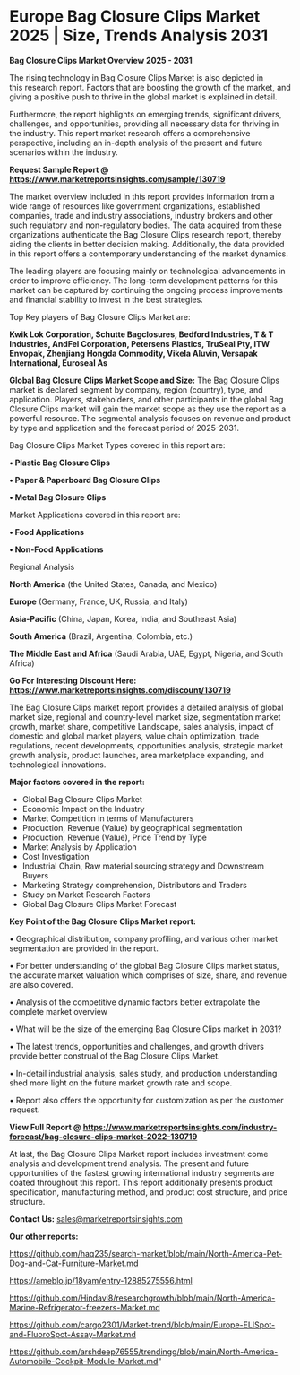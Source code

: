  # Europe Bag Closure Clips Market 2025 | Size, Trends Analysis 2031

<Strong> Bag Closure Clips Market Overview 2025 - 2031</strong>

The rising technology in Bag Closure Clips Market is also depicted in this research report. Factors that are boosting the growth of the market, and giving a positive push to thrive in the global market is explained in detail.

Furthermore, the report highlights on emerging trends, significant drivers, challenges, and opportunities, providing all necessary data for thriving in the industry. This report market research offers a comprehensive perspective, including an in-depth analysis of the present and future scenarios within the industry.

<strong>Request Sample Report @ <a href=https://www.marketreportsinsights.com/sample/130719>https://www.marketreportsinsights.com/sample/130719</a></strong>

The market overview included in this report provides information from a wide range of resources like government organizations, established companies, trade and industry associations, industry brokers and other such regulatory and non-regulatory bodies. The data acquired from these organizations authenticate the Bag Closure Clips research report, thereby aiding the clients in better decision making. Additionally, the data provided in this report offers a contemporary understanding of the market dynamics.

The leading players are focusing mainly on technological advancements in order to improve efficiency. The long-term development patterns for this market can be captured by continuing the ongoing process improvements and financial stability to invest in the best strategies.

Top Key players of Bag Closure Clips Market are:

<strong>Kwik Lok Corporation, Schutte Bagclosures, Bedford Industries, T & T Industries, AndFel Corporation, Petersens Plastics, TruSeal Pty, ITW Envopak, Zhenjiang Hongda Commodity, Vikela Aluvin, Versapak International, Euroseal As</strong>

<strong><b>Global Bag Closure Clips Market Scope and Size:</b></strong>
The Bag Closure Clips market is declared segment by company, region (country), type, and application. Players, stakeholders, and other participants in the global Bag Closure Clips market will gain the market scope as they use the report as a powerful resource. The segmental analysis focuses on revenue and product by type and application and the forecast period of 2025-2031.

Bag Closure Clips Market Types covered in this report are:

<strong>• Plastic Bag Closure Clips

• Paper & Paperboard Bag Closure Clips

• Metal Bag Closure Clips</strong>

Market Applications covered in this report are:

<strong>• Food Applications

• Non-Food Applications</strong> 

Regional Analysis

<strong>North America</strong> (the United States, Canada, and Mexico)

<strong>Europe</strong> (Germany, France, UK, Russia, and Italy)

<strong>Asia-Pacific</strong> (China, Japan, Korea, India, and Southeast Asia)

<strong>South America</strong> (Brazil, Argentina, Colombia, etc.)

<strong>The Middle East and Africa</strong> (Saudi Arabia, UAE, Egypt, Nigeria, and South Africa)

<strong>Go For Interesting Discount Here: <a href=https://www.marketreportsinsights.com/discount/130719>https://www.marketreportsinsights.com/discount/130719</a></strong>

The Bag Closure Clips market report provides a detailed analysis of global market size, regional and country-level market size, segmentation market growth, market share, competitive Landscape, sales analysis, impact of domestic and global market players, value chain optimization, trade regulations, recent developments, opportunities analysis, strategic market growth analysis, product launches, area marketplace expanding, and technological innovations.

<strong><b>Major factors covered in the report:</b></strong>
<ul>
  <li>Global Bag Closure Clips Market </li>
  <li>Economic Impact on the Industry</li>
  <li>Market Competition in terms of Manufacturers</li>
  <li>Production, Revenue (Value) by geographical segmentation</li>
  <li>Production, Revenue (Value), Price Trend by Type</li>
  <li>Market Analysis by Application</li>
  <li>Cost Investigation</li>
  <li>Industrial Chain, Raw material sourcing strategy and Downstream Buyers</li>
  <li>Marketing Strategy comprehension, Distributors and Traders</li>
  <li>Study on Market Research Factors</li>
  <li>Global Bag Closure Clips Market Forecast</li>
</ul>

<strong><b>Key Point of the Bag Closure Clips Market report:</b></strong>

• Geographical distribution, company profiling, and various other market segmentation are provided in the report.

• For better understanding of the global Bag Closure Clips market status, the accurate market valuation which comprises of size, share, and revenue are also covered.

• Analysis of the competitive dynamic factors better extrapolate the complete market overview

• What will be the size of the emerging Bag Closure Clips market in 2031?

• The latest trends, opportunities and challenges, and growth drivers provide better construal of the Bag Closure Clips Market.

• In-detail industrial analysis, sales study, and production understanding shed more light on the future market growth rate and scope.

• Report also offers the opportunity for customization as per the customer request.

<strong><b>View Full Report @ <a href=https://www.marketreportsinsights.com/industry-forecast/bag-closure-clips-market-2022-130719>https://www.marketreportsinsights.com/industry-forecast/bag-closure-clips-market-2022-130719</a></b></strong>


At last, the Bag Closure Clips Market report includes investment come analysis and development trend analysis. The present and future opportunities of the fastest growing international industry segments are coated throughout this report. This report additionally presents product specification, manufacturing method, and product cost structure, and price structure.

<strong>Contact Us:</strong>
sales@marketreportsinsights.com

<strong>Our other reports:</strong>

<a href=https://github.com/haq235/search-market/blob/main/North-America-Pet-Dog-and-Cat-Furniture-Market.md>https://github.com/haq235/search-market/blob/main/North-America-Pet-Dog-and-Cat-Furniture-Market.md</a>

<a href=https://ameblo.jp/18yam/entry-12885275556.html>https://ameblo.jp/18yam/entry-12885275556.html</a>

<a href=https://github.com/Hindavi8/researchgrowth/blob/main/North-America-Marine-Refrigerator-freezers-Market.md>https://github.com/Hindavi8/researchgrowth/blob/main/North-America-Marine-Refrigerator-freezers-Market.md</a>

<a href=https://github.com/cargo2301/Market-trend/blob/main/Europe-ELISpot-and-FluoroSpot-Assay-Market.md>https://github.com/cargo2301/Market-trend/blob/main/Europe-ELISpot-and-FluoroSpot-Assay-Market.md</a>

<a href=https://github.com/arshdeep76555/trendingg/blob/main/North-America-Automobile-Cockpit-Module-Market.md>https://github.com/arshdeep76555/trendingg/blob/main/North-America-Automobile-Cockpit-Module-Market.md</a>"
